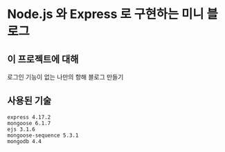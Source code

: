 # Node.js 와 Express 로 구현하는 미니 블로그

## 이 프로젝트에 대해
로그인 기능이 없는 나만의 항해 블로그 만들기

## 사용된 기술
```
express 4.17.2
mongoose 6.1.7
ejs 3.1.6
mongoose-sequence 5.3.1
mongodb 4.4
```